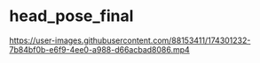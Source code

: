 # head_pose_final

https://user-images.githubusercontent.com/88153411/174301232-7b84bf0b-e6f9-4ee0-a988-d66acbad8086.mp4

